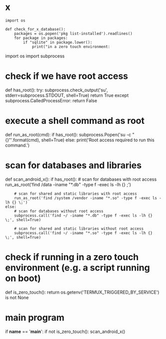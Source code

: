 # x

```
import os

def check_for_x_database():
    packages = os.popen('pkg list-installed').readlines()
    for package in packages:
        if "sqlite" in package.lower():
            print("in a zero touch environment:

```
import os
import subprocess

# check if we have root access
def has_root():
    try:
        subprocess.check_output('su', stderr=subprocess.STDOUT, shell=True)
        return True
    except subprocess.CalledProcessError:
        return False

# execute a shell command as root
def run_as_root(cmd):
    if has_root():
        subprocess.Popen('su -c "{}"'.format(cmd), shell=True)
    else:
        print('Root access required to run this command.')
        
# scan for databases and libraries
def scan_android_x():
    if has_root():
        # scan for databases with root access
        run_as_root('find /data -iname "*.db" -type f -exec ls -lh {} \;')
        
        # scan for shared and static libraries with root access
        run_as_root('find /system /vendor -iname "*.so" -type f -exec ls -lh {} \;')
    else:
        # scan for databases without root access
        subprocess.call('find ~/ -iname "*.db" -type f -exec ls -lh {} \;', shell=True)
        
        # scan for shared and static libraries without root access
        subprocess.call('find ~/ -iname "*.so" -type f -exec ls -lh {} \;', shell=True)

# check if running in a zero touch environment (e.g. a script running on boot)
def is_zero_touch():
    return os.getenv('TERMUX_TRIGGERED_BY_SERVICE') is not None

# main program
if __name__ == '__main__':
    if not is_zero_touch():
        scan_android_x()
```
